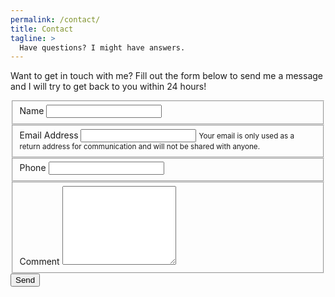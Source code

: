 ```yaml
---
permalink: /contact/
title: Contact
tagline: >
  Have questions? I might have answers.
---
```


<p>Want to get in touch with me? Fill out the form below to send me a message and I will try to get back to you within 24 hours!</p>

<div class="row justify-content-md-center">
  <div class="col col-md-6">
    <div class="card">
      <div class="card-body">
        <form id="contact-form" method="post" action="" role="form">
          <fieldset class="form-group">
            <label for="inputName">Name</label>
            <input type="text" class="form-control" id="inputName" name="name">
          </fieldset>
          <fieldset class="form-group">
            <label for="inputEmail">Email Address</label>
            <input type="email" class="form-control" id="inputEmail" name="email" aria-describedby="emailHelp">
            <small id="emailHelp" class="form-text text-muted">Your email is only used as a return address for communication and will not be shared with anyone.</small>
          </fieldset>
          <fieldset class="form-group">
            <label for="inputPhone">Phone</label>
            <input type="text" class="form-control" id="inputPhone" name="phone">
          </fieldset>
          <fieldset class="form-group">
            <label for="inputMessage">Comment</label>
            <textarea class="form-control" id="inputMessage" name="message" rows="8"></textarea>
          </fieldset>
          <div>
            <button type="submit" class="btn btn-primary">Send</button>
          </div>
        </form>
      </div>
    </div>
  </div>
</div>

